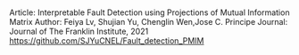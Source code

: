 # 
Article: Interpretable Fault Detection using Projections of Mutual Information Matrix
Author: Feiya Lv, Shujian Yu, Chenglin Wen,Jose C. Principe
Journal: Journal of The Franklin Institute, 2021
https://github.com/SJYuCNEL/Fault_detection_PMIM
